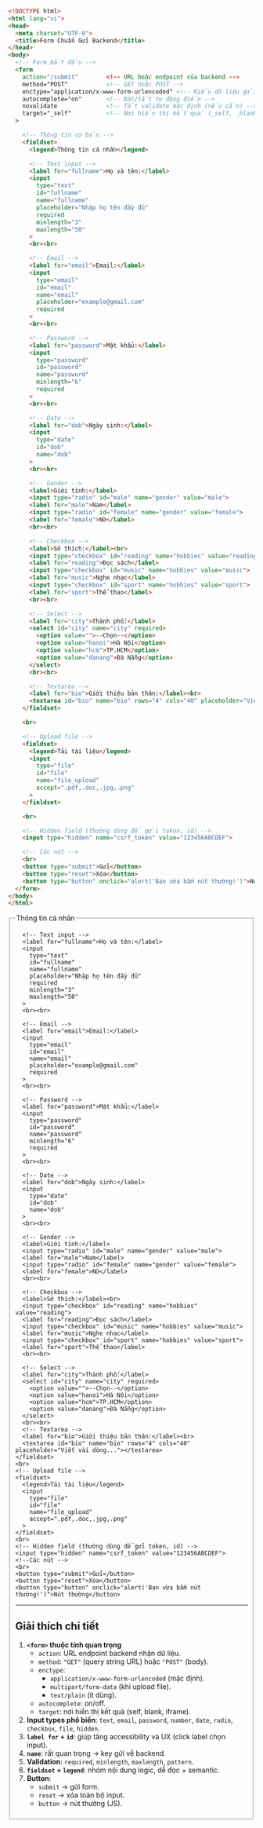 ```html
<!DOCTYPE html>
<html lang="vi">
<head>
  <meta charset="UTF-8">
  <title>Form Chuẩn Gửi Backend</title>
</head>
<body>
  <!-- Form bắt đầu -->
  <form 
    action="/submit"        <!-- URL hoặc endpoint của backend -->
    method="POST"           <!-- GET hoặc POST -->
    enctype="application/x-www-form-urlencoded" <!-- Kiểu dữ liệu gửi -->
    autocomplete="on"       <!-- Bật/tắt tự động điền -->
    novalidate              <!-- Tắt validate mặc định (nếu cần) -->
    target="_self"          <!-- Nơi hiển thị kết quả (_self, _blank, _parent, _top, tên iframe) -->
  >

    <!-- Thông tin cơ bản -->
    <fieldset>
      <legend>Thông tin cá nhân</legend>

      <!-- Text input -->
      <label for="fullname">Họ và tên:</label>
      <input 
        type="text" 
        id="fullname" 
        name="fullname" 
        placeholder="Nhập họ tên đầy đủ" 
        required 
        minlength="3" 
        maxlength="50"
      >
      <br><br>

      <!-- Email -->
      <label for="email">Email:</label>
      <input 
        type="email" 
        id="email" 
        name="email" 
        placeholder="example@gmail.com" 
        required
      >
      <br><br>

      <!-- Password -->
      <label for="password">Mật khẩu:</label>
      <input 
        type="password" 
        id="password" 
        name="password" 
        minlength="6" 
        required
      >
      <br><br>

      <!-- Date -->
      <label for="dob">Ngày sinh:</label>
      <input 
        type="date" 
        id="dob" 
        name="dob"
      >
      <br><br>

      <!-- Gender -->
      <label>Giới tính:</label>
      <input type="radio" id="male" name="gender" value="male">
      <label for="male">Nam</label>
      <input type="radio" id="female" name="gender" value="female">
      <label for="female">Nữ</label>
      <br><br>

      <!-- Checkbox -->
      <label>Sở thích:</label><br>
      <input type="checkbox" id="reading" name="hobbies" value="reading">
      <label for="reading">Đọc sách</label>
      <input type="checkbox" id="music" name="hobbies" value="music">
      <label for="music">Nghe nhạc</label>
      <input type="checkbox" id="sport" name="hobbies" value="sport">
      <label for="sport">Thể thao</label>
      <br><br>

      <!-- Select -->
      <label for="city">Thành phố:</label>
      <select id="city" name="city" required>
        <option value="">--Chọn--</option>
        <option value="hanoi">Hà Nội</option>
        <option value="hcm">TP.HCM</option>
        <option value="danang">Đà Nẵng</option>
      </select>
      <br><br>

      <!-- Textarea -->
      <label for="bio">Giới thiệu bản thân:</label><br>
      <textarea id="bio" name="bio" rows="4" cols="40" placeholder="Viết vài dòng..."></textarea>
    </fieldset>

    <br>

    <!-- Upload file -->
    <fieldset>
      <legend>Tải tài liệu</legend>
      <input 
        type="file" 
        id="file" 
        name="file_upload" 
        accept=".pdf,.doc,.jpg,.png"
      >
    </fieldset>

    <br>

    <!-- Hidden field (thường dùng để gửi token, id) -->
    <input type="hidden" name="csrf_token" value="123456ABCDEF">

    <!-- Các nút -->
    <br>
    <button type="submit">Gửi</button>
    <button type="reset">Xóa</button>
    <button type="button" onclick="alert('Bạn vừa bấm nút thường!')">Nút thường</button>
  </form>
</body>
</html>
```

<body>
    <!-- Thông tin cơ bản -->
    <fieldset>
      <legend>Thông tin cá nhân</legend>

      <!-- Text input -->
      <label for="fullname">Họ và tên:</label>
      <input 
        type="text" 
        id="fullname" 
        name="fullname" 
        placeholder="Nhập họ tên đầy đủ" 
        required 
        minlength="3" 
        maxlength="50"
      >
      <br><br>

      <!-- Email -->
      <label for="email">Email:</label>
      <input 
        type="email" 
        id="email" 
        name="email" 
        placeholder="example@gmail.com" 
        required
      >
      <br><br>

      <!-- Password -->
      <label for="password">Mật khẩu:</label>
      <input 
        type="password" 
        id="password" 
        name="password" 
        minlength="6" 
        required
      >
      <br><br>

      <!-- Date -->
      <label for="dob">Ngày sinh:</label>
      <input 
        type="date" 
        id="dob" 
        name="dob"
      >
      <br><br>

      <!-- Gender -->
      <label>Giới tính:</label>
      <input type="radio" id="male" name="gender" value="male">
      <label for="male">Nam</label>
      <input type="radio" id="female" name="gender" value="female">
      <label for="female">Nữ</label>
      <br><br>

      <!-- Checkbox -->
      <label>Sở thích:</label><br>
      <input type="checkbox" id="reading" name="hobbies" value="reading">
      <label for="reading">Đọc sách</label>
      <input type="checkbox" id="music" name="hobbies" value="music">
      <label for="music">Nghe nhạc</label>
      <input type="checkbox" id="sport" name="hobbies" value="sport">
      <label for="sport">Thể thao</label>
      <br><br>

      <!-- Select -->
      <label for="city">Thành phố:</label>
      <select id="city" name="city" required>
        <option value="">--Chọn--</option>
        <option value="hanoi">Hà Nội</option>
        <option value="hcm">TP.HCM</option>
        <option value="danang">Đà Nẵng</option>
      </select>
      <br><br>
      <!-- Textarea -->
      <label for="bio">Giới thiệu bản thân:</label><br>
      <textarea id="bio" name="bio" rows="4" cols="40" placeholder="Viết vài dòng..."></textarea>
    </fieldset>
    <br>
    <!-- Upload file -->
    <fieldset>
      <legend>Tải tài liệu</legend>
      <input 
        type="file" 
        id="file" 
        name="file_upload" 
        accept=".pdf,.doc,.jpg,.png"
      >
    </fieldset>
    <br>
    <!-- Hidden field (thường dùng để gửi token, id) -->
    <input type="hidden" name="csrf_token" value="123456ABCDEF">
    <!--Các nút -->
    <br>
    <button type="submit">Gửi</button>
    <button type="reset">Xóa</button>
    <button type="button" onclick="alert('Bạn vừa bấm nút thường!')">Nút thường</button>
  </form>

---
## Giải thích chi tiết

1. **`<form>` thuộc tính quan trọng**
    - `action`: URL endpoint backend nhận dữ liệu.
    - `method`: `"GET"` (query string URL) hoặc `"POST"` (body).
    - `enctype`:
        - `application/x-www-form-urlencoded` (mặc định).
        - `multipart/form-data` (khi upload file).
        - `text/plain` (ít dùng).    
    - `autocomplete`: on/off.
    - `target`: nơi hiển thị kết quả (self, blank, iframe).    
2. **Input types phổ biến**: `text`, `email`, `password`, `number`, `date`, `radio`, `checkbox`, `file`, `hidden`.
3. **`label for` + `id`**: giúp tăng accessibility và UX (click label chọn input).
4. **`name`**: rất quan trọng → key gửi về backend.
5. **Validation**: `required`, `minlength`, `maxlength`, `pattern`.
6. **`fieldset` + `legend`**: nhóm nội dung logic, dễ đọc + semantic.
7. **Button**:
    - `submit` → gửi form.
    - `reset` → xóa toàn bộ input.
    - `button` → nút thường (JS).